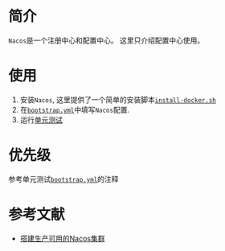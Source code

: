 # 简介
`Nacos`是一个注册中心和配置中心。
这里只介绍配置中心使用。

# 使用
1. 安装`Nacos`, 这里提供了一个简单的安装脚本[`install-docker.sh`](./script/install-docker.sh)
1. 在[`bootstrap.yml`](./src/test/resources/bootstrap.yml)中填写`Nacos`配置.
1. 运行[单元测试](./src/test/java/moe/ahao/spring/cloud/alibaba/nacos/config/NacosConfigTest.java)

# 优先级
参考单元测试[`bootstrap.yml`](./src/test/resources/bootstrap.yml)的注释

# 参考文献
- [搭建生产可用的Nacos集群](http://www.itmuch.com/spring-cloud-alibaba/nacos-ha/)
